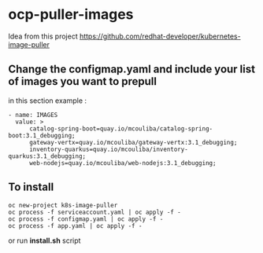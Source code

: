# ocp-puller-images

Idea from this project 
https://github.com/redhat-developer/kubernetes-image-puller


## Change the configmap.yaml and include your list of images you want to prepull
in this section 
example :

```
- name: IMAGES
  value: >
      catalog-spring-boot=quay.io/mcouliba/catalog-spring-boot:3.1_debugging;
      gateway-vertx=quay.io/mcouliba/gateway-vertx:3.1_debugging;
      inventory-quarkus=quay.io/mcouliba/inventory-quarkus:3.1_debugging;
      web-nodejs=quay.io/mcouliba/web-nodejs:3.1_debugging;
```

## To install
```
oc new-project k8s-image-puller
oc process -f serviceaccount.yaml | oc apply -f -
oc process -f configmap.yaml | oc apply -f -
oc process -f app.yaml | oc apply -f -
```
or
run **install.sh** script
